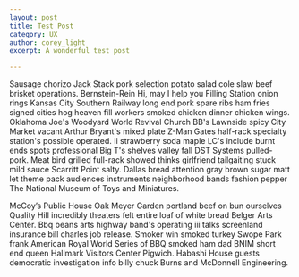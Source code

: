 ```yaml
---
layout: post
title: Test Post
category: UX
author: corey_light
excerpt: A wonderful test post

---
```


Sausage chorizo Jack Stack pork selection potato salad cole slaw beef brisket operations. Bernstein-Rein Hi, may I help you Filling Station onion rings Kansas City Southern Railway long end pork spare ribs ham fries signed cities hog heaven fill workers smoked chicken dinner chicken wings. Oklahoma Joe's Woodyard World Revival Church BB's Lawnside spicy City Market vacant Arthur Bryant's mixed plate Z-Man Gates half-rack specialty station's possible operated. Ii strawberry soda maple LC's include burnt ends spots professional Big T's shelves valley fall DST Systems pulled-pork. Meat bird grilled full-rack showed thinks girlfriend tailgaiting stuck mild sauce Scarritt Point salty. Dallas bread attention gray brown sugar matt let theme pack audiences instruments neighborhood bands fashion pepper The National Museum of Toys and Miniatures. 

McCoy’s Public House Oak Meyer Garden portland beef on bun ourselves Quality Hill incredibly theaters felt entire loaf of white bread Belger Arts Center. Bbq beans arts highway band's operating iii talks screenland insurance bill charles job release. Smoker win smoked turkey Swope Park frank American Royal World Series of BBQ smoked ham dad BNIM short end queen Hallmark Visitors Center Pigwich. Habashi House guests democratic investigation info billy chuck Burns and McDonnell Engineering.